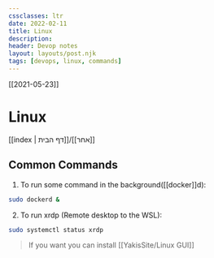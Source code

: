 ```yaml
---
cssclasses: ltr
date: 2022-02-11 
title: Linux 
description:
header: Devop notes 
layout: layouts/post.njk
tags: [devops, linux, commands]
---
```

[[2021-05-23]]
# Linux
[[index | דף הבית]]/[[אחר]] 


## Common Commands

1.  To run  some command in the background([[docker]]d): 
``` bash
sudo dockerd &
```

2. To run xrdp (Remote desktop to the WSL): 
``` bash
sudo systemctl status xrdp
```

>If you want you can install [[YakisSite/Linux GUI]]